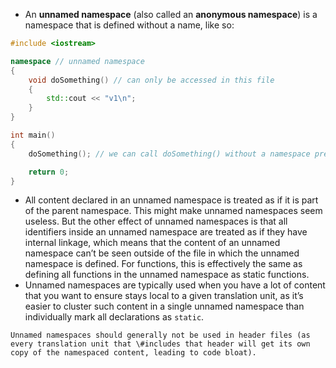 - An **unnamed namespace** (also called an **anonymous namespace**) is a namespace that is defined without a name, like so:

```cpp
#include <iostream>

namespace // unnamed namespace
{
    void doSomething() // can only be accessed in this file
    {
        std::cout << "v1\n";
    }
}

int main()
{
    doSomething(); // we can call doSomething() without a namespace prefix

    return 0;
}
```

- All content declared in an unnamed namespace is treated as if it is part of the parent namespace. This might make unnamed namespaces seem useless. But the other effect of unnamed namespaces is that all identifiers inside an unnamed namespace are treated as if they have internal linkage, which means that the content of an unnamed namespace can’t be seen outside of the file in which the unnamed namespace is defined. For functions, this is effectively the same as defining all functions in the unnamed namespace as static functions.
- Unnamed namespaces are typically used when you have a lot of content that you want to ensure stays local to a given translation unit, as it’s easier to cluster such content in a single unnamed namespace than individually mark all declarations as `static`.

```ad-tip
Unnamed namespaces should generally not be used in header files (as every translation unit that \#includes that header will get its own copy of the namespaced content, leading to code bloat).
```